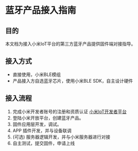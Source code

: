 # 蓝牙产品接入指南
## 目的
本文档为接入小米IoT平台的第三方蓝牙产品提供固件端对接指导。

## 接入方式
- 直接使用，小米BLE模组 
- 产品接入方自选蓝牙芯片，使用小米BLE SDK，自主设计硬件

## 接入流程
1. 完成小米开发者账号的注册和资质认证 [小米IoT开发者平台](https://iot.mi.com/index.html)
2. 登陆小米开放平台，创建蓝牙产品。
3. 固件应用层开发，调试。
4. APP 插件开发，并与设备联调
5. (可选) 服务器逻辑开发，并与小米服务器进行对接
6. 自主测试，提交固件，申请上线
